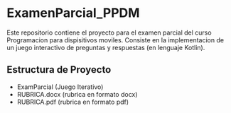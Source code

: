 # ExamenParcial_PPDM

Este repositorio contiene el proyecto para el examen parcial del curso Programacion para dispisitivos moviles. Consiste en la implementacion de un juego interactivo de preguntas y respuestas (en lenguaje Kotlin).

## Estructura de Proyecto

- ExamParcial (Juego Iterativo)
- RUBRICA.docx (rubrica en formato docx)
- RUBRICA.pdf (rubrica en formato pdf)
